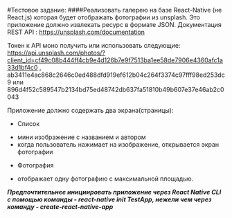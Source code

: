 #Тестовое задание:
####Реализовать галерею на базе React-Native (не React.js) которая будет отображать фотографии из unsplash. Это приложение должно извлекать ресурс в формате JSON.
Документация REST API :
https://unsplash.com/documentation

Токен к API моно получить или использовать следующие:  https://api.unsplash.com/photos/?client_id=cf49c08b444ff4cb9e4d126b7e9f7513ba1ee58de7906e4360afc1a33d1bf4c0 , ab3411e4ac868c2646c0ed488dfd919ef612b04c264f3374c97fff98ed253dc9 или 896d4f52c589547b2134bd75ed48742db637fa51810b49b607e37e46ab2c0043

Приложение должно содержать два экрана(страницы):
* Список
- мини изображение с названием и автором
- когда пользователь нажимает на изображение, открывается экран фотографии 
* Фотография
- отображает одну фотографию с максимальной площадью.

***Предпочтительнее инициировать приложение через React Native CLI с помощью команды - react-native init TestApp, нежели чем через команду - create-react-native-app***